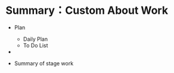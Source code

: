 # Summary：Custom About Work

- Plan
  - Daily Plan
  - To Do List







- 
- Summary of stage work 

